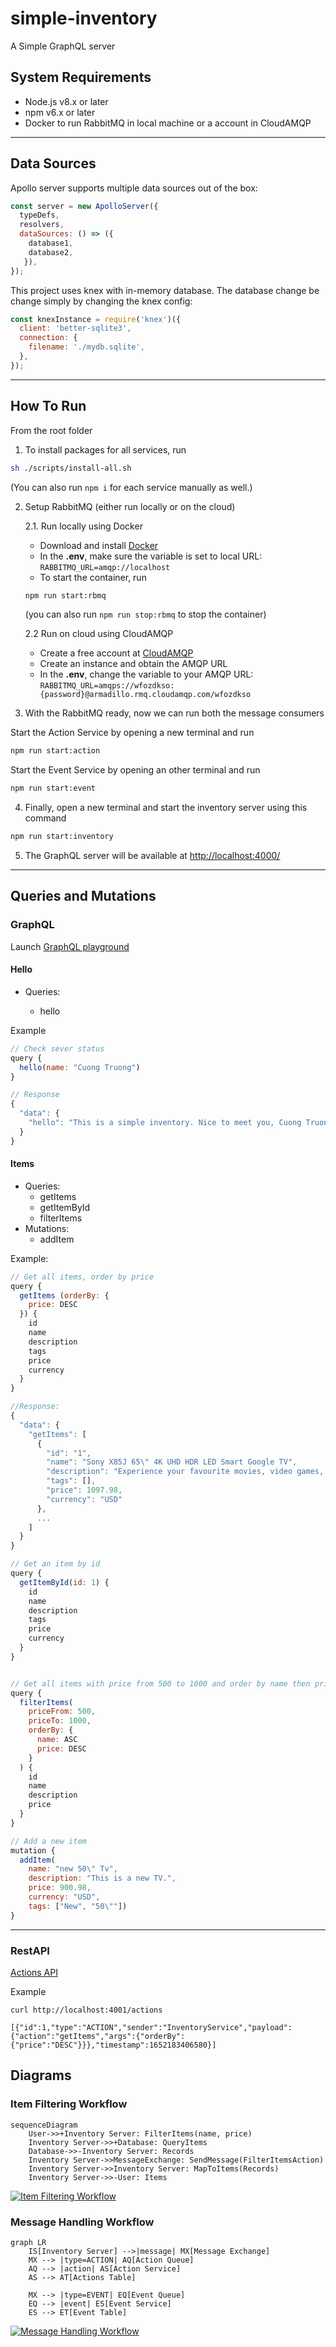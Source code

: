 # simple-inventory

A Simple GraphQL server

## System Requirements

- Node.js v8.x or later
- npm v6.x or later
- Docker to run RabbitMQ in local machine or a account in CloudAMQP

---

## Data Sources

Apollo server supports multiple data sources out of the box:

```js
const server = new ApolloServer({
  typeDefs,
  resolvers,
  dataSources: () => ({ 
    database1,
    database2, 
   }),
});
```

This project uses knex with in-memory database. The database change be change simply by changing the knex config:

```js
const knexInstance = require('knex')({
  client: 'better-sqlite3',
  connection: {
    filename: './mydb.sqlite',
  },
});
```
---

## How To Run

From the root folder

1. To install packages for all services, run

```bash
sh ./scripts/install-all.sh
```

(You can also run `npm i` for each service manually as well.)

2. Setup RabbitMQ (either run locally or on the cloud)
  
    2.1. Run locally using Docker

      - Download and install [Docker](https://docs.docker.com/desktop/windows/install)
      - In the **.env**, make sure the variable is set to local URL: `RABBITMQ_URL=amqp://localhost`
      - To start the container, run

      ```bash
      npm run start:rbmq
      ```

      (you can also run `npm run stop:rbmq` to stop the container)

    2.2 Run on cloud using CloudAMQP

      - Create a free account at [CloudAMQP](https://customer.cloudamqp.com)
      - Create an instance and obtain the AMQP URL
      - In the **.env**, change the variable to your AMQP URL: `RABBITMQ_URL=amqps://wfozdkso:{password}@armadillo.rmq.cloudamqp.com/wfozdkso`

3. With the RabbitMQ ready, now we can run both the message consumers

  Start the Action Service by opening a new terminal and run
  
  ```bash
  npm run start:action
  ```

  Start the Event Service by opening an other terminal and run
  
  ```bash
  npm run start:event
  ```

4. Finally, open a new terminal and start the inventory server using this command

```bash
npm run start:inventory
```

5. The GraphQL server will be available at <http://localhost:4000/>

---

## Queries and Mutations

### GraphQL

Launch [GraphQL playground](http://localhost:4000/)

#### Hello

- Queries:

  - hello

Example

```js
// Check sever status
query {
  hello(name: "Cuong Truong")
}

// Response
{
  "data": {
    "hello": "This is a simple inventory. Nice to meet you, Cuong Truong."
  }
}
```

#### Items

- Queries:
  - getItems
  - getItemById
  - filterItems
- Mutations:
  - addItem

 Example:

```js
// Get all items, order by price
query {
  getItems (orderBy: {
    price: DESC
  }) {
    id
    name
    description
    tags
    price
    currency
  }
}

//Response:
{
  "data": {
    "getItems": [
      {
        "id": "1",
        "name": "Sony X85J 65\" 4K UHD HDR LED Smart Google TV",
        "description": "Experience your favourite movies, video games, and sports in true-to-life clarity with this 65\" Sony 4K UHD smart TV.",
        "tags": [],
        "price": 1097.98,
        "currency": "USD"
      },
      ...
    ]
  }
}

// Get an item by id
query {
  getItemById(id: 1) {
    id
    name
    description
    tags
    price
    currency
  }
}


// Get all items with price from 500 to 1000 and order by name then price
query {
  filterItems(
    priceFrom: 500,
    priceTo: 1000,
    orderBy: {
      name: ASC
      price: DESC
    }
  ) {
    id
    name
    description
    price
  }
}

// Add a new item
mutation {
  addItem(
    name: "new 50\" Tv", 
    description: "This is a new TV.", 
    price: 900.98, 
    currency: "USD", 
    tags: ["New", "50\""])
}
```

---




### RestAPI

[Actions API](http://localhost:4001/actions)

Example

```curl
curl http://localhost:4001/actions

[{"id":1,"type":"ACTION","sender":"InventoryService","payload":{"action":"getItems","args":{"orderBy":{"price":"DESC"}}},"timestamp":1652183406580}]
```

## Diagrams

### Item Filtering Workflow

```mermaid
sequenceDiagram
    User->>+Inventory Server: FilterItems(name, price)
    Inventory Server->>+Database: QueryItems
    Database->>-Inventory Server: Records
    Inventory Server->>MessageExchange: SendMessage(FilterItemsAction)
    Inventory Server->>Inventory Server: MapToItems(Records)    
    Inventory Server->>-User: Items
```

[![Item Filtering Workflow](https://mermaid.ink/img/pako:eNp1kcFqwzAQRH9F6JRQ5wd0CBSSQg45tG5vvmyliSOwJHclhZqQf69cO1AarJPQvpmdXV2lDgZSyYivDK-xs9QyucaLcj4ieLPdPh38BT4FHkQNvoCVeLFdAh8SXFx5cqhEz1ZjPen-86PHjhJ9UoQSrxk8_Eon-l4p1Oax0xt0YBMXjY-IkVrsv_WZfFvsa3gzP67-xHzWyQa_HPCx85H69zCNOIdYj9pFh824LiXmyWQlHdiRNWW711HUyHSGQyNVuRqcKHepkY2_FTT3hhL2xhZLqU7URVSScgr14LVUiTPu0PxDM3X7AdsynH8)](https://mermaid.live/edit#pako:eNp1kcFqwzAQRH9F6JRQ5wd0CBSSQg45tG5vvmyliSOwJHclhZqQf69cO1AarJPQvpmdXV2lDgZSyYivDK-xs9QyucaLcj4ieLPdPh38BT4FHkQNvoCVeLFdAh8SXFx5cqhEz1ZjPen-86PHjhJ9UoQSrxk8_Eon-l4p1Oax0xt0YBMXjY-IkVrsv_WZfFvsa3gzP67-xHzWyQa_HPCx85H69zCNOIdYj9pFh824LiXmyWQlHdiRNWW711HUyHSGQyNVuRqcKHepkY2_FTT3hhL2xhZLqU7URVSScgr14LVUiTPu0PxDM3X7AdsynH8)

### Message Handling Workflow

```mermaid
graph LR
    IS[Inventory Server] -->|message| MX[Message Exchange]
    MX --> |type=ACTION| AQ[Action Queue]
    AQ --> |action| AS[Action Service]
    AS --> AT[Actions Table]
    
    MX --> |type=EVENT| EQ[Event Queue]
    EQ --> |event| ES[Event Service]
    ES --> ET[Event Table]
```

[![Message Handling Workflow](https://mermaid.ink/img/pako:eNpt0dFqgzAUBuBXOZzr9gWEDcKWC2G2uMgoaC_O9FQFjRKTMql998Wqg8JydeD_wk9Obph3BWOApaG-go_PTIM_oUpDfWVtOzOCYnNlc4b9_nVqeRio5AmiUxotM8ifvCJd8nm5G51mCZMde34Rb0l4PEwg4lTktu40xI7dRkW8UHpEXqlNzZ11_ufUw4lkjQdI6LvZ0n9q5Zc8JBPIOJXzK55K5VrKc-KNWs1zpVwqZbKmWyHusGXTUl34pd1mm6GtuOUMAz8WfCHX2AwzfffU9QVZlkXtF4nBhZqBd0jOdmrUOQbWON7Qe03-D9pV3X8BMu-Ezw)](https://mermaid.live/edit#pako:eNpt0dFqgzAUBuBXOZzr9gWEDcKWC2G2uMgoaC_O9FQFjRKTMql998Wqg8JydeD_wk9Obph3BWOApaG-go_PTIM_oUpDfWVtOzOCYnNlc4b9_nVqeRio5AmiUxotM8ifvCJd8nm5G51mCZMde34Rb0l4PEwg4lTktu40xI7dRkW8UHpEXqlNzZ11_ufUw4lkjQdI6LvZ0n9q5Zc8JBPIOJXzK55K5VrKc-KNWs1zpVwqZbKmWyHusGXTUl34pd1mm6GtuOUMAz8WfCHX2AwzfffU9QVZlkXtF4nBhZqBd0jOdmrUOQbWON7Qe03-D9pV3X8BMu-Ezw)